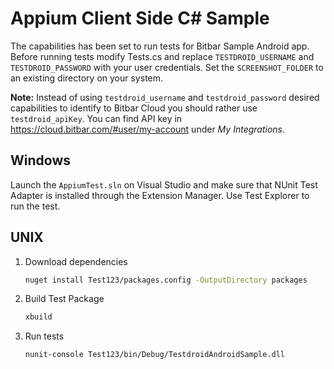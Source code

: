 # Appium Client Side C# Sample

The capabilities has been set to run tests for Bitbar Sample Android app.
Before running tests modify Tests.cs and replace `TESTDROID_USERNAME` and `TESTDROID_PASSWORD` with your user
credentials. Set the `SCREENSHOT_FOLDER` to an existing directory on your system.

**Note:** Instead of using `testdroid_username` and `testdroid_password` desired capabilities to identify to
Bitbar Cloud you should rather use `testdroid_apiKey`. You can find API key in
https://cloud.bitbar.com/#user/my-account under _My Integrations_.

## Windows

Launch the `AppiumTest.sln` on Visual Studio and make sure that NUnit Test Adapter is installed through
the Extension Manager. Use Test Explorer to run the test.

## UNIX

1. Download dependencies

    ```sh
    nuget install Test123/packages.config -OutputDirectory packages
    ```

1. Build Test Package

    ```sh
    xbuild
    ```

1. Run tests

    ```sh
    nunit-console Test123/bin/Debug/TestdroidAndroidSample.dll
    ```
